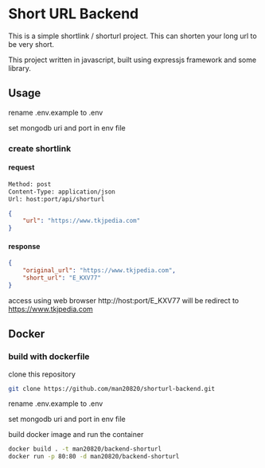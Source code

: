 # Short URL Backend

This is a simple shortlink / shorturl project. This can shorten your long url to be very short.

This project written in javascript, built using expressjs framework and some library.

## Usage

rename .env.example to .env

set mongodb uri and port in env file

### create shortlink

#### request

```bash
Method: post
Content-Type: application/json
Url: host:port/api/shorturl
```

```json
{
    "url": "https://www.tkjpedia.com"
}
```

#### response 

```json
{
    "original_url": "https://www.tkjpedia.com",
    "short_url": "E_KXV77"
}
```

access using web browser http://host:port/E_KXV77 will be redirect to https://www.tkjpedia.com


## Docker

### build with dockerfile

clone this repository

```bash
git clone https://github.com/man20820/shorturl-backend.git
```

rename .env.example to .env

set mongodb uri and port in env file

build docker image and run the container

```bash
docker build . -t man20820/backend-shorturl
docker run -p 80:80 -d man20820/backend-shorturl
```